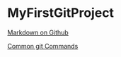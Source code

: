 # MyFirstGitProject


[Markdown on Github](https://help.github.com/en/articles/basic-writing-and-formatting-syntax)


[Common git Commands](http://guides.beanstalkapp.com/version-control/common-git-commands.html)
